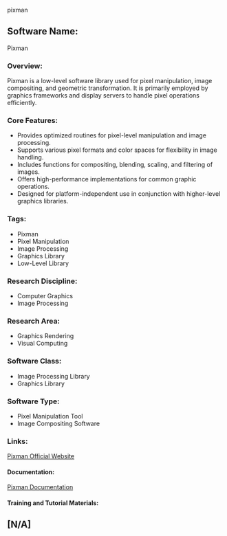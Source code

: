pixman
## Software Name:
Pixman

### Overview:
Pixman is a low-level software library used for pixel manipulation, image compositing, and geometric transformation. It is primarily employed by graphics frameworks and display servers to handle pixel operations efficiently.

### Core Features:
- Provides optimized routines for pixel-level manipulation and image processing.
- Supports various pixel formats and color spaces for flexibility in image handling.
- Includes functions for compositing, blending, scaling, and filtering of images.
- Offers high-performance implementations for common graphic operations.
- Designed for platform-independent use in conjunction with higher-level graphics libraries.

### Tags:
- Pixman
- Pixel Manipulation
- Image Processing
- Graphics Library
- Low-Level Library

### Research Discipline:
- Computer Graphics
- Image Processing

### Research Area:
- Graphics Rendering
- Visual Computing

### Software Class:
- Image Processing Library
- Graphics Library

### Software Type:
- Pixel Manipulation Tool
- Image Compositing Software

### Links:
[Pixman Official Website](https://www.pixman.org/)

#### Documentation:
[Pixman Documentation](https://cairographics.org/manual/pixman/)

#### Training and Tutorial Materials:
[N/A]
--------------------------------------
